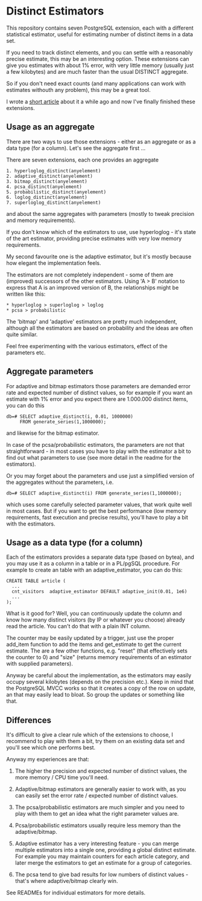 Distinct Estimators
===================

This repository contains seven PostgreSQL extension, each with
a different statistical estimator, useful for estimating number
of distinct items in a data set.

If you need to track distinct elements, and you can settle with
a reasonably precise estimate, this may be an interesting option.
These extensions can give you estimates with about 1% error, with
very little memory (usually just a few kilobytes) and are much
faster than the usual DISTINCT aggregate.

So if you don't need exact counts (and many applications can work
with estimates withouth any problem), this may be a great tool.

I wrote a [short article](http://www.fuzzy.cz/en/articles/aggregate-functions-for-distinct-estimation/)
about it a while ago and now I've finally finished these extensions.


Usage as an aggregate
---------------------
There are two ways to use those extensions - either as an aggregate
or as a data type (for a column). Let's see the aggregate first ...

There are seven extensions, each one provides an aggregate

    1. hyperloglog_distinct(anyelement)
    2. adaptive_distinct(anyelement)
    3. bitmap_distinct(anyelement)
    4. pcsa_distinct(anyelement)
    5. probabilistic_distinct(anyelement)
    6. loglog_distinct(anyelement)
    7. superloglog_distinct(anyelement)

and about the same aggregates with parameters (mostly to tweak precision
and memory requirements).

If you don't know which of the estimators to use, use hyperloglog - it's
state of the art estimator, providing precise estimates with very low memory
requirements.

My second favourite one is the adaptive estimator, but it's mostly
because how elegant the implementation feels.

The estimators are not completely independent - some of them are
(improved) successors of the other estimators. Using 'A > B' notation
to express that A is an improved version of B, the relationships might
be written like this:

    * hyperloglog > superloglog > loglog
    * pcsa > probabilistic

The 'bitmap' and 'adaptive' estimators are pretty much independent,
although all the estimators are based on probability and the ideas are
often quite similar.

Feel free experimenting with the various estimators, effect of the
parameters etc.


Aggregate parameters
--------------------
For adaptive and bitmap estimators those parameters are demanded error
rate and expected number of distinct values, so for example if you want
an estimate with 1% error and you expect there are 1.000.000 distinct
items, you can do this

    db=# SELECT adaptive_distinct(i, 0.01, 1000000)
         FROM generate_series(1,1000000);

and likewise for the bitmap estimator.

In case of the pcsa/probabilistic estimators, the parameters are not
that straightforward - in most cases you have to play with the
estimator a bit to find out what parameters to use (see more detail
in the readme for the estimators).

Or you may forget about the parameters and use just a simplified
version of the aggregates without the parameters, i.e.

    db=# SELECT adaptive_distinct(i) FROM generate_series(1,1000000);

which uses some carefully selected parameter values, that work quite
well in most cases. But if you want to get the best performance (low
memory requirements, fast execution and precise results), you'll have
to play a bit with the estimators.


Usage as a data type (for a column)
-----------------------------------
Each of the estimators provides a separate data type (based on bytea),
and you may use it as a column in a table or in a PL/pgSQL procedure.
For example to create an table with an adaptive_estimator, you can
do this:

    CREATE TABLE article (
      ...
      cnt_visitors  adaptive_estimator DEFAULT adaptive_init(0.01, 1e6)
      ...
    );

What is it good for? Well, you can continuously update the column and
know how many distinct visitors (by IP or whatever you choose) already
read the article. You can't do that with a plain INT column.

The counter may be easily updated by a trigger, just use the proper 
add_item function to add the items and get_estimate to get the current
estimate. The are a few other functions, e.g. "reset" (that effectively
sets the counter to 0) and "size" (returns memory requirements of an
estimator with supplied parameters).

Anyway be careful about the implementation, as the estimators may
easily occupy several kilobytes (depends on the precision etc.). Keep
in mind that the PostgreSQL MVCC works so that it creates a copy of
the row on update, an that may easily lead to bloat. So group the
updates or something like that.


Differences
-----------
It's difficult to give a clear rule which of the extensions to choose,
I recommend to play with them a bit, try them on an existing data set
and you'll see which one performs best.

Anyway my experiences are that:

1. The higher the precision and expected number of distinct values,
   the more memory / CPU time you'll need.

2. Adaptive/bitmap estimators are generally easier to work with, as
   you can easily set the error rate / expected number of distinct
   values.

3. The pcsa/probabilistic estimators are much simpler and you need
   to play with them to get an idea what the right parameter values
   are.

4. Pcsa/probabilistic estimators usually require less memory than
     the adaptive/bitmap.

5. Adaptive estimator has a very interesting feature - you can
   merge multiple estimators into a single one, providing a global
   distinct estimate. For example you may maintain counters for
   each article category, and later merge the estimators to get
   an estimate for a group of categories.

6. The pcsa tend to give bad results for low numbers of distinct
   values - that's where adaptive/bitmap clearly win.

See READMEs for individual estimators for more details.
